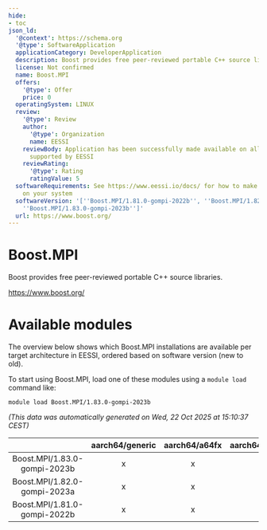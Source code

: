 ```yaml
---
hide:
- toc
json_ld:
  '@context': https://schema.org
  '@type': SoftwareApplication
  applicationCategory: DeveloperApplication
  description: Boost provides free peer-reviewed portable C++ source libraries.
  license: Not confirmed
  name: Boost.MPI
  offers:
    '@type': Offer
    price: 0
  operatingSystem: LINUX
  review:
    '@type': Review
    author:
      '@type': Organization
      name: EESSI
    reviewBody: Application has been successfully made available on all architectures
      supported by EESSI
    reviewRating:
      '@type': Rating
      ratingValue: 5
  softwareRequirements: See https://www.eessi.io/docs/ for how to make EESSI available
    on your system
  softwareVersion: '[''Boost.MPI/1.81.0-gompi-2022b'', ''Boost.MPI/1.82.0-gompi-2023a'',
    ''Boost.MPI/1.83.0-gompi-2023b'']'
  url: https://www.boost.org/
---
```


Boost.MPI
=========


Boost provides free peer-reviewed portable C++ source libraries.

https://www.boost.org/
# Available modules


The overview below shows which Boost.MPI installations are available per target architecture in EESSI, ordered based on software version (new to old).

To start using Boost.MPI, load one of these modules using a `module load` command like:

```shell
module load Boost.MPI/1.83.0-gompi-2023b
```

*(This data was automatically generated on Wed, 22 Oct 2025 at 15:10:37 CEST)*

| |aarch64/generic|aarch64/a64fx|aarch64/neoverse_n1|aarch64/neoverse_v1|aarch64/nvidia/grace|x86_64/generic|x86_64/amd/zen2|x86_64/amd/zen3|x86_64/amd/zen4|x86_64/intel/cascadelake|x86_64/intel/haswell|x86_64/intel/icelake|x86_64/intel/sapphirerapids|x86_64/intel/skylake_avx512|
| :---: | :---: | :---: | :---: | :---: | :---: | :---: | :---: | :---: | :---: | :---: | :---: | :---: | :---: | :---: |
|Boost.MPI/1.83.0-gompi-2023b|x|x|x|x|x|x|x|x|x|x|x|x|x|x|
|Boost.MPI/1.82.0-gompi-2023a|x|x|x|x|x|x|x|x|x|x|x|x|x|x|
|Boost.MPI/1.81.0-gompi-2022b|x|x|x|x|x|x|x|x|x|x|x|x|x|x|
